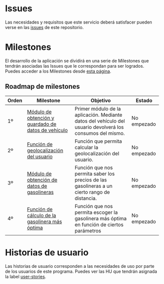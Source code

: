 # Issues

Las necesidades y requisitos que este servicio deberá satisfacer pueden verse en las [issues](https://github.com/vlljuan99/gasolinapp/issues) de este repositorio.

# Milestones

El desarrollo de la aplicación se dividirá en una serie de Milestones que tendrán asociadas las Issues que le correspondan para ser logrados. Puedes acceder a los Milestones desde [esta página](https://github.com/vlljuan99/gasolinapp/milestones).

## Roadmap de milestones

| Orden           | Milestone                                           | Objetivo                                                              | Estado        |
| ----------------|---------------------------------------------------- | --------------------------------------------------------------------- | ------------- |
| 1º | [Módulo de obtención y guardado de datos de vehículo](https://github.com/vlljuan99/gasolinapp/milestone/2) | Primer módulo de la aplicación. Mediante datos del vehículo del usuario devolverá los consumos del mismo. | No empezado   |
| 2º | [Función de geolocalización del usuario](https://github.com/vlljuan99/gasolinapp/milestone/4) | Función que permita calcular la geolocalización del usuario. | No empezado   |
| 3º | [Módulo de obtención de datos de gasolineras](https://github.com/vlljuan99/gasolinapp/milestone/1) | Función que nos permita saber los precios de las gasolineras a un cierto rango de distancia. | No empezado   |
| 4º | [Función de cálculo de la gasolinera más óptima](https://github.com/vlljuan99/gasolinapp/milestone/3) | Función que nos permita escoger la gasolinera más óptima en función de ciertos parámetros | No empezado   |

# Historias de usuario

Las historias de usuario corresponden a las necesidades de uso por parte de los usuarios de este programa. Puedes ver las HU que tendrán asignada la label [user-stories](https://github.com/vlljuan99/gasolinapp/labels/user-stories).
